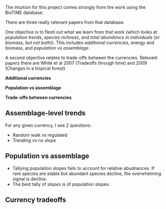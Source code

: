 The intuition for this project comes strongly from the work using the BioTIME database.

There are three really relevant papers from that database. 

One objective is to flesh out what we learn from that work (which looks at *population trends*, *species richness*, and *total abundance in individuals (or biomass, but not both)*). This includes *additional currencies*, energy and biomass, and *population vs assemblage*.

A second objective relates to trade-offs between the currencies. Relevant papers there are White et al 2007 (Tradeoffs through time) and 2009 (Changes in a tropical forest)

__Additional currencies__

__Population vs assemblage__

__Trade-offs between currencies__


## Assemblage-level trends

For any given currency, I see 2 questions:
- Random walk vs regulated
- Trending vs no slope

## Population vs assemblage

- Tallying population slopes fails to account for relative abudnances. If rare species are stable but abundant species decline, the overwhelming signal is decline.
- The best tally of *slopes* is of population slopes.

## Currency tradeoffs
